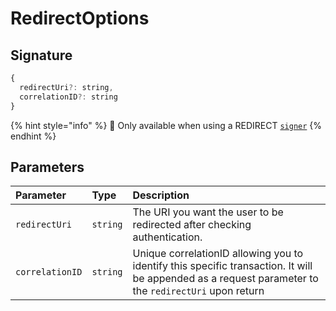 # RedirectOptions

## Signature

```javascript
{
  redirectUri?: string,
  correlationID?: string
}
```

{% hint style="info" %}
🧙 Only available when using a REDIRECT [`signer`](../reference/createsigner.md#parameters)
{% endhint %}

## Parameters

| Parameter | Type | Description |
| :--- | :--- | :--- |
| `redirectUri` | `string` | The URI you want the user to be redirected after checking authentication. |
| `correlationID` | `string` | Unique correlationID allowing you to identify this specific transaction. It will be appended as a request parameter to the `redirectUri` upon return |


